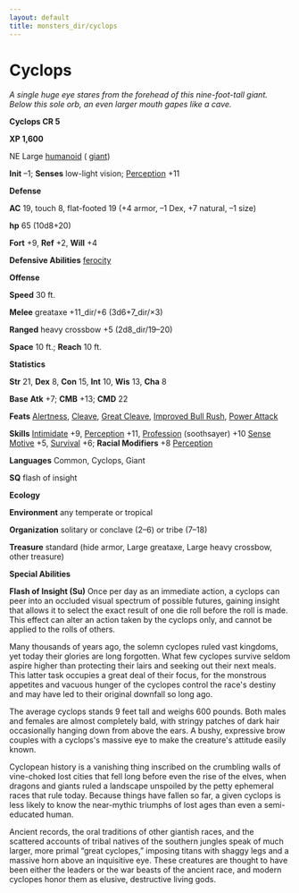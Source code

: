 ```yaml
---
layout: default
title: monsters_dir/cyclops
---
```

# Cyclops

_A single huge eye stares from the forehead of this nine-foot-tall giant. Below this sole orb, an even larger mouth gapes like a cave._

**Cyclops CR 5**

**XP 1,600**

NE Large [humanoid](../creatureTypes#_humanoid) ( [giant](../creatureTypes#_giant-type))

**Init** –1; **Senses** low-light vision; [Perception](../../skills_dir/perception#_perception) +11

**Defense**

**AC** 19, touch 8, flat-footed 19 (+4 armor, –1 Dex, +7 natural, –1 size)

**hp** 65 (10d8+20)

**Fort** +9, **Ref** +2, **Will** +4

**Defensive Abilities** [ferocity](../universalMonsterRules#_ferocity)

**Offense**

**Speed** 30 ft.

**Melee** greataxe +11_dir/+6 (3d6+7_dir/×3)

**Ranged** heavy crossbow +5 (2d8_dir/19–20)

**Space** 10 ft.; **Reach** 10 ft.

**Statistics**

**Str** 21, **Dex** 8, **Con** 15, **Int** 10, **Wis** 13, **Cha** 8

**Base**  **Atk** +7; **CMB** +13; **CMD** 22

**Feats** [Alertness](../../feats#_alertness), [Cleave](../../feats#_cleave), [Great Cleave](../../feats#_great-cleave), [Improved Bull Rush](../../feats#_improved-bull-rush), [Power Attack](../../feats#_power-attack)

**Skills** [Intimidate](../../skills_dir/intimidate#_intimidate) +9, [Perception](../../skills_dir/perception#_perception) +11, [Profession](../../skills_dir/profession#_profession) (soothsayer) +10 [Sense Motive](../../skills_dir/senseMotive#_sense-motive) +5, [Survival](../../skills_dir/survival#_survival) +6; **Racial Modifiers** +8 [Perception](../../skills_dir/perception#_perception)

**Languages** Common, Cyclops, Giant

**SQ** flash of insight

**Ecology**

**Environment** any temperate or tropical

**Organization** solitary or conclave (2–6) or tribe (7–18)

**Treasure** standard (hide armor, Large greataxe, Large heavy crossbow, other treasure)

**Special Abilities**

**Flash of Insight (Su)** Once per day as an immediate action, a cyclops can peer into an occluded visual spectrum of possible futures, gaining insight that allows it to select the exact result of one die roll before the roll is made. This effect can alter an action taken by the cyclops only, and cannot be applied to the rolls of others.

Many thousands of years ago, the solemn cyclopes ruled vast kingdoms, yet today their glories are long forgotten. What few cyclopes survive seldom aspire higher than protecting their lairs and seeking out their next meals. This latter task occupies a great deal of their focus, for the monstrous appetites and vacuous hunger of the cyclopes control the race's destiny and may have led to their original downfall so long ago.

The average cyclops stands 9 feet tall and weighs 600 pounds. Both males and females are almost completely bald, with stringy patches of dark hair occasionally hanging down from above the ears. A bushy, expressive brow couples with a cyclops's massive eye to make the creature's attitude easily known.

Cyclopean history is a vanishing thing inscribed on the crumbling walls of vine-choked lost cities that fell long before even the rise of the elves, when dragons and giants ruled a landscape unspoiled by the petty ephemeral races that rule today. Because things have fallen so far, a given cyclops is less likely to know the near-mythic triumphs of lost ages than even a semi-educated human.

Ancient records, the oral traditions of other giantish races, and the scattered accounts of tribal natives of the southern jungles speak of much larger, more primal “great cyclopes,” imposing titans with shaggy legs and a massive horn above an inquisitive eye. These creatures are thought to have been either the leaders or the war beasts of the ancient race, and modern cyclopes honor them as elusive, destructive living gods.

